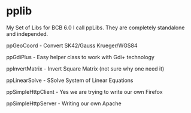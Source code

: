 # pplib
My Set of Libs for BCB 6.0 I call ppLibs. They are completely standalone and independed.

ppGeoCoord - Convert SK42/Gauss Krueger/WGS84

ppGdiPlus - Easy helper class to work with Gdi+ technology

ppInvertMatrix - Invert Square Matrix (not sure why one need it)

ppLinearSolve - SSolve System of Linear Equations

ppSimpleHttpClient - Yes we are trying to write our own Firefox

ppSimpleHttpServer - Writing our own Apache
